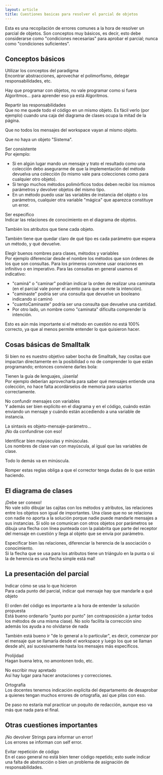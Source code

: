 ```yaml
---
layout: article
title: Cuestiones basicas para resolver el parcial de objetos
---
```


Esta es una recopilación de errores comunes a la hora de resolver un parcial de objetos. Son conceptos muy básicos, es decir, esto debe considerarse como "condiciones necesarias" para aprobar el parcial; nunca como "condiciones suficientes".

Conceptos básicos
-----------------

Utilizar los conceptos del paradigma  
Encontrar abstracciones, aprovechar el polimorfismo, delegar responsabilidades, etc.

Hay que programar con objetos, no vale programar como si fuera Algoritmos... para aprender eso ya está Algoritmos.

<!-- -->

Repartir las responsabilidades  
Que no me quede todo el código en un mismo objeto. Es fácil verlo (por ejemplo) cuando una caja del diagrama de clases ocupa la mitad de la página.

Que no todos los mensajes del workspace vayan al mismo objeto.

Que no haya un objeto "Sistema".

<!-- -->

Ser consistente  
Por ejemplo:

-   Si en algún lugar mando un mensaje y trato el resultado como una colección debo asegurarme de que la implementación del método devuelva una colección (lo mismo vale para colecciones como para cualquier otro objeto).
-   Si tengo muchos métodos polimórficos todos deben recibir los mismos parámetros y devolver objetos del mismo tipo.
-   En un método puedo usar las variables de instancia del objeto o los parámetros, cualquier otra variable "mágica" que aparezca constituye un error.

<!-- -->

Ser específico  
Indicar las relaciones de conocimiento en el diagrama de objetos.

También los atributos que tiene cada objeto.

También tiene que quedar claro de qué tipo es cada parámetro que espera un método, y qué devuelve.

<!-- -->

Elegir buenos nombres para clases, métodos y variables  
Por ejemplo diferenciar desde el nombre los métodos que son órdenes de los que son consultas. Para los primeros conviene usar oraciones en infinitivo o en imperativo. Para las consultas en general usamos el indicativo:

-   "caminá" o "caminar" podrían indicar la orden de realizar una caminata (en el parcial vale poner el acento para que se note la intención).
-   "caminaste" podría ser una consulta que devuelve un booleano indicando si caminó
-   "cuantoCaminaste" podría ser una consulta que devuelve una cantidad.
-   Por otro lado, un nombre como "caminata" dificulta comprender la intención.

Esto es aún más importante si el método en cuestión no está 100% correcto, ya que al menos permite entender lo que quisieron hacer.

Cosas básicas de Smalltalk
--------------------------

Si bien no es nuestro objetivo saber bocha de Smalltalk, hay cositas que impactan directamente en la posibilidad o no de comprender lo que están programando; entonces conviene darles bola:

Tienen la guía de lenguajes, ¡úsenla!  
Por ejemplo deberían aprovecharla para saber qué mensajes entiende una colección, no hace falta acordárselos de memoria para usarlos correctamente.

<!-- -->

No confundir mensajes con variables  
Y además ser bien explícito en el diagrama y en el código, cuándo están enviando un mensaje y cuándo están accediendo a una variable de instancia.

<!-- -->

La sintaxis es objeto-mensaje-parámetro...  
¡No da confundirse con eso!

<!-- -->

Identificar bien mayúsculas y minúsculas.  
Los nombres de clase van con mayúscula, al igual que las variables de clase.

Todo lo demás va en minúscula.

Romper estas reglas obliga a que el corrector tenga dudas de lo que están haciendo.

El diagrama de clases
---------------------

¡Debe ser conexo!  
No vale sólo dibujar las cajitas con los métodos y atributos, las relaciones entre los objetos son igual de importantes. Una clase que no se relaciona con nadie no aporta a la solución porque nadie puede mandarle mensajes a sus instancias. Si sólo se comunican con otros objetos por parámetros se dibuja una flecha con línea punteada con la palabrita <usa> que parte del receptor del mensaje en cuestión y llega al objeto que se envía por parámetro.

<!-- -->

Especificar bien las relaciones, diferenciar la herencia de la asociación o conocimiento.  
Si la flecha que se usa para los atributos tiene un triángulo en la punta o si la de herencia es una flecha simple está mal!

La presentación del parcial
---------------------------

Indicar cómo se usa lo que hicieron  
Para cada punto del parcial, indicar qué mensaje hay que mandarle a qué objeto

<!-- -->

El orden del código es importante a la hora de entender la solución propuesta  
Está bueno ordenarlo "punto por punto" (en contraposición a juntar todos los métodos de una misma clase). No solo facilita la corrección sino además los ayuda a no olvidarse de nada

También está bueno ir "de lo general a lo particular", es decir, comenzar por el mensaje que se llamaría desde el workspace y luego los que se llaman desde ahí, así sucesivamente hasta los mensajes más específicos.

<!-- -->

Prolijidad  
Hagan buena letra, no amontonen todo, etc.

<!-- -->

No escribir muy apretado  
Así hay lugar para hacer anotaciones y correcciones.

<!-- -->

Ortografía  
Los docentes tenemos indicación explícita del departamento de desaprobar a quienes tengan muchos errores de ortografía, así que pilas con eso.

De paso no estaría mal practicar un poquito de redacción, aunque eso va más que nada para el final.

Otras cuestiones importantes
----------------------------

¡No devolver Strings para informar un error!  
Los errores se informan con self error.

<!-- -->

Evitar repetición de código  
En el caso general no está bien tener código repetido; esto suele indicar una falta de abstracción o bien un problema de asignación de responsabilidades.


